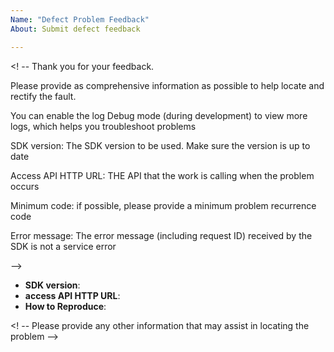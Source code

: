 ```yaml
---
Name: "Defect Problem Feedback"
About: Submit defect feedback

---
```


<! --
Thank you for your feedback.

Please provide as comprehensive information as possible to help locate and rectify the fault.

You can enable the log Debug mode (during development) to view more logs, which helps you troubleshoot problems

SDK version: The SDK version to be used. Make sure the version is up to date

Access API HTTP URL: THE API that the work is calling when the problem occurs

Minimum code: if possible, please provide a minimum problem recurrence code

Error message: The error message (including request ID) received by the SDK is not a service error

-->

* **SDK version**: 
* **access API HTTP URL**:
* **How to Reproduce**:

<! -- Please provide any other information that may assist in locating the problem -->